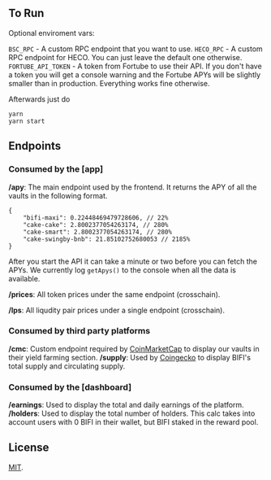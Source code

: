 
## To Run

Optional enviroment vars:

`BSC_RPC` - A custom RPC endpoint that you want to use.
`HECO_RPC` - A custom RPC endpoint for HECO. You can just leave the default one otherwise.
`FORTUBE_API_TOKEN` - A token from Fortube to use their API. If you don't have a token you will get a console warning and the Fortube APYs will be slightly smaller than in production. Everything works fine otherwise.

Afterwards just do

```
yarn
yarn start
```

## Endpoints

### Consumed by the [app]

**/apy**: The main endpoint used by the frontend. It returns the APY of all the vaults in the following format.

```
{
	"bifi-maxi": 0.22448469479728606, // 22%
	"cake-cake": 2.8002377054263174, // 280%
	"cake-smart": 2.8002377054263174, // 280%
	"cake-swingby-bnb": 21.85102752680053 // 2185%
}
```

After you start the API it can take a minute or two before you can fetch the APYs. We currently log `getApys()` to the console when all the data is available.

**/prices**: All token prices under the same endpoint (crosschain).

**/lps**: All liqudity pair prices under a single endpoint (crosschain).

### Consumed by third party platforms

**/cmc**: Custom endpoint required by [CoinMarketCap](https://coinmarketcap.com/) to display our vaults in their yield farming section.
**/supply**: Used by [Coingecko](https://coingecko.com) to display BIFI's total supply and circulating supply.

### Consumed by the [dashboard]

**/earnings**: Used to display the total and daily earnings of the platform.
**/holders**: Used to display the total number of holders. This calc takes into account users with 0 BIFI in their wallet, but BIFI staked in the reward pool.



## License

[MIT](LICENSE).
